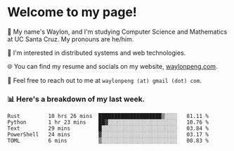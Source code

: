 # Welcome to my page! 

👋 My name's Waylon, and I'm studying Computer Science and Mathematics at UC Santa Cruz. My pronouns are he/him. 

💭 I'm interested in distributed systems and web technologies.

🌐 You can find my resume and socials on my website, [waylonpeng.com](https://www.waylonpeng.com).

📧 Feel free to reach out to me at `waylonpeng (at) gmail (dot) com`.

### 📊 Here's a breakdown of my last week.

<!--START_SECTION:waka-->
```text
Rust         10 hrs 26 mins  ████████████████████▒░░░░   81.11 % 
Python       1 hr 23 mins    ██▓░░░░░░░░░░░░░░░░░░░░░░   10.76 % 
Text         29 mins         █░░░░░░░░░░░░░░░░░░░░░░░░   03.84 % 
PowerShell   24 mins         ▓░░░░░░░░░░░░░░░░░░░░░░░░   03.17 % 
TOML         6 mins          ▒░░░░░░░░░░░░░░░░░░░░░░░░   00.83 % 
```
<!--END_SECTION:waka-->
